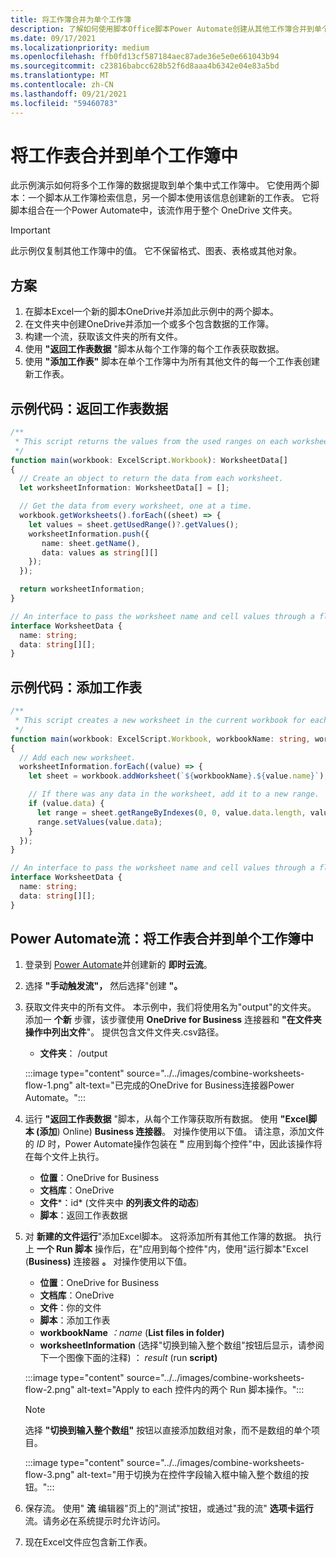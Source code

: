 ```yaml
---
title: 将工作簿合并为单个工作簿
description: 了解如何使用脚本Office脚本Power Automate创建从其他工作簿合并到单个工作簿的工作表。
ms.date: 09/17/2021
ms.localizationpriority: medium
ms.openlocfilehash: ffb0fd13cf587184aec87ade36e5e0e661043b94
ms.sourcegitcommit: c23816babcc628b52f6d8aaa4b6342e04e83a5bd
ms.translationtype: MT
ms.contentlocale: zh-CN
ms.lasthandoff: 09/21/2021
ms.locfileid: "59460783"
---
```

# <a name="combine-worksheets-into-a-single-workbook"></a>将工作表合并到单个工作簿中

此示例演示如何将多个工作簿的数据提取到单个集中式工作簿中。 它使用两个脚本：一个脚本从工作簿检索信息，另一个脚本使用该信息创建新的工作表。 它将脚本组合在一个Power Automate中，该流作用于整个 OneDrive 文件夹。

> [!IMPORTANT]
> 此示例仅复制其他工作簿中的值。 它不保留格式、图表、表格或其他对象。

## <a name="scenario"></a>方案

1. 在脚本Excel一个新的脚本OneDrive并添加此示例中的两个脚本。
1. 在文件夹中创建OneDrive并添加一个或多个包含数据的工作簿。
1. 构建一个流，获取该文件夹的所有文件。
1. 使用 **"返回工作表数据** "脚本从每个工作簿的每个工作表获取数据。
1. 使用 **"添加工作表"** 脚本在单个工作簿中为所有其他文件的每一个工作表创建新工作表。

## <a name="sample-code-return-worksheet-data"></a>示例代码：返回工作表数据

```TypeScript
/**
 * This script returns the values from the used ranges on each worksheet.
 */
function main(workbook: ExcelScript.Workbook): WorksheetData[]
{
  // Create an object to return the data from each worksheet.
  let worksheetInformation: WorksheetData[] = [];

  // Get the data from every worksheet, one at a time.
  workbook.getWorksheets().forEach((sheet) => {
    let values = sheet.getUsedRange()?.getValues();
    worksheetInformation.push({
       name: sheet.getName(),
       data: values as string[][]
    });
  });

  return worksheetInformation;
}

// An interface to pass the worksheet name and cell values through a flow.
interface WorksheetData {
  name: string;
  data: string[][];
}
```

## <a name="sample-code-add-worksheets"></a>示例代码：添加工作表

```TypeScript
/**
 * This script creates a new worksheet in the current workbook for each WorksheetData object provided.
 */
function main(workbook: ExcelScript.Workbook, workbookName: string, worksheetInformation: WorksheetData[])
{
  // Add each new worksheet.
  worksheetInformation.forEach((value) => {
    let sheet = workbook.addWorksheet(`${workbookName}.${value.name}`);

    // If there was any data in the worksheet, add it to a new range.
    if (value.data) {
      let range = sheet.getRangeByIndexes(0, 0, value.data.length, value.data[0].length);
      range.setValues(value.data);
    }
  });
}

// An interface to pass the worksheet name and cell values through a flow.
interface WorksheetData {
  name: string;
  data: string[][];
}
```

## <a name="power-automate-flow-combine-worksheets-into-a-single-workbook"></a>Power Automate流：将工作表合并到单个工作簿中

1. 登录到 [Power Automate](https://flow.microsoft.com)并创建新的 **即时云流**。
1. 选择 **"手动触发流"，** 然后选择"创建 **"。**
1. 获取文件夹中的所有文件。 本示例中，我们将使用名为"output"的文件夹。 添加一 **个新** 步骤，该步骤使用 **OneDrive for Business** 连接器和 **"在文件夹操作中列出文件**"。 提供包含文件文件夹.csv路径。
    * **文件夹**： /output

    :::image type="content" source="../../images/combine-worksheets-flow-1.png" alt-text="已完成的OneDrive for Business连接器Power Automate。":::
1. 运行 **"返回工作表数据** "脚本，从每个工作簿获取所有数据。 使用 **"Excel脚本 (添加**) Online) **Business 连接器**。 对操作使用以下值。 请注意，添加文件的 *ID* 时，Power Automate操作包装在 **"** 应用到每个控件"中，因此该操作将在每个文件上执行。
    * **位置**：OneDrive for Business
    * **文档库**：OneDrive
    * **文件***：id* (文件夹中 **的列表文件的动态**) 
    * **脚本**：返回工作表数据
1. 对 **新建的文件运行**"添加Excel脚本。 这将添加所有其他工作簿的数据。 执行上 **一个 Run 脚本** 操作后，在"应用到每个控件"内，使用"运行脚本"Excel (**Business)** 连接器 **。** 对操作使用以下值。
    * **位置**：OneDrive for Business
    * **文档库**：OneDrive
    * **文件**：你的文件
    * **脚本**：添加工作表
    * **workbookName** *：name* (**List files in folder)**
    * **worksheetInformation** (选择"切换到输入整个数组"按钮后显示，请参阅下一个图像下面的注释) ： *result* (run **script)**

    :::image type="content" source="../../images/combine-worksheets-flow-2.png" alt-text="Apply to each 控件内的两个 Run 脚本操作。":::
    > [!NOTE]
    > 选择 **"切换到输入整个数组"** 按钮以直接添加数组对象，而不是数组的单个项目。
    >
    > :::image type="content" source="../../images/combine-worksheets-flow-3.png" alt-text="用于切换为在控件字段输入框中输入整个数组的按钮。":::
1. 保存流。 使用" **流** 编辑器"页上的"测试"按钮，或通过"我的流" **选项卡运行** 流。请务必在系统提示时允许访问。
1. 现在Excel文件应包含新工作表。
